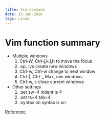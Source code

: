 ```yaml
---
title: Vim command
date: 15-Jun-2018
tags: Linux 
---
```


Vim function summary
============================

- Multiple windows
    1. Ctrl-W, Ctrl-j,k,l,h to move the focus
    2. :sp, :vs create new windows
    3. Ctrl-w, Ctrl-w change to next window
    4. Ctrl-|, Ctrl-_ Max, min windows
    5. Ctrl-w, c close current windows
- Other settings
    1. :set sw=4 indent is 4 
    2. :set ts=4 tab=4
    3. :syntax on syntax is on

[Reference](https://github.com/skywind3000/awesome-cheatsheets/blob/master/editors/vim.txt)
	
